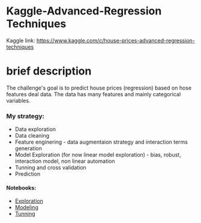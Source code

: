 # Kaggle-Advanced-Regression Techniques
Kaggle link: https://www.kaggle.com/c/house-prices-advanced-regression-techniques

# brief description 
The challenge's goal is to predict house prices (regression) based on hose features deal data. The data has many features and mainly categorical variables. 

### My strategy:
* Data exploration
* Data cleaning
* Feature enginering - data augmentaion strategy and interaction terms generation
* Model Exploration (for now linear model exploration) - bias, robust, interaction model, non linear automation
* Tunning and cross validation
* Prediction


#### Notebooks:
* [Exploration](https://github.com/miguelmayhem92/Kaggle-Advanced-Regression/blob/main/ART_explo.ipynb)
* [Modeling](https://github.com/miguelmayhem92/Kaggle-Advanced-Regression/blob/main/ART_Modeling_MLS.ipynb) 
* [Tunning](https://github.com/miguelmayhem92/Kaggle-Advanced-Regression/blob/main/ART_Tunning_MLS.ipynb)
